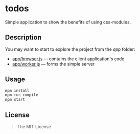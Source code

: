 todos
=====

Simple application to show the benefits of using css-modules.


## Description

You may want to start to explore the project from the *app* folder:

- [app/browser.js](app/browser.js) — contains the client application's code
- [app/worker.js](app/worker.js) — forms the simple server


## Usage

```bash
npm install
npm run compile
npm start
```


## License

> The MIT License
